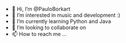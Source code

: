 - 👋 Hi, I’m @PauloBorkart
- 👀 I’m interested in music and development :)
- 🌱 I’m currently learning Python and Java
- 💞️ I’m looking to collaborate on 
- 📫 How to reach me ...

<!---
Borkaart/Borkaart is a ✨ special ✨ repository because its `README.md` (this file) appears on your GitHub profile.
You can click the Preview link to take a look at your changes.
--->
